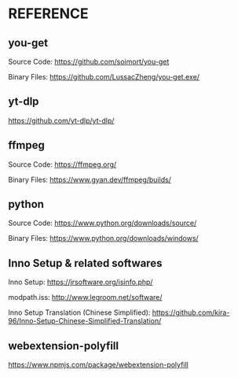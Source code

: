 # REFERENCE

## you-get

Source Code: https://github.com/soimort/you-get

Binary Files: https://github.com/LussacZheng/you-get.exe/

## yt-dlp

https://github.com/yt-dlp/yt-dlp/

## ffmpeg

Source Code: https://ffmpeg.org/

Binary Files: https://www.gyan.dev/ffmpeg/builds/

## python

Source Code: https://www.python.org/downloads/source/

Binary Files: https://www.python.org/downloads/windows/

## Inno Setup & related softwares

Inno Setup: https://jrsoftware.org/isinfo.php/

modpath.iss: http://www.legroom.net/software/

Inno Setup Translation (Chinese Simplified): https://github.com/kira-96/Inno-Setup-Chinese-Simplified-Translation/

## webextension-polyfill

https://www.npmjs.com/package/webextension-polyfill
